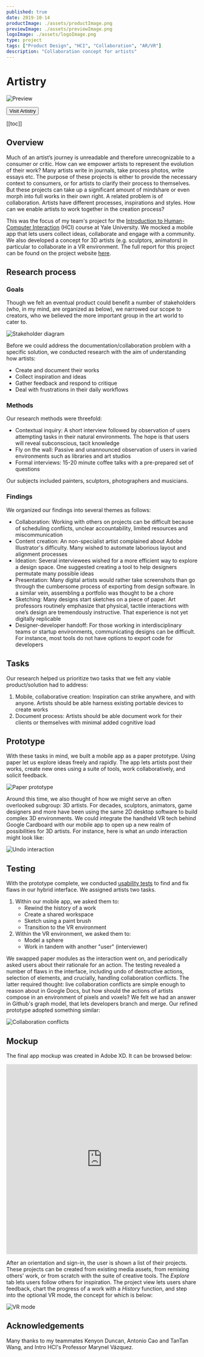 ```yaml
---
published: true
date: 2019-10-14
productImage: ./assets/productImage.png
previewImage: ./assets/previewImage.png
logoImage: ./assets/logoImage.png
type: project
tags: ["Product Design", "HCI", "Collaboration", "AR/VR"]
description: "Collaboration concept for artists"
---
```


# Artistry

![Preview](./assets/productImage.png)

<a style="all:unset" href="https://sarimabbas.github.io/cs429-artistry/" target="_blank" rel="noopener noreferrer"><button class="button">Visit Artistry</button></a>

[[toc]]

## Overview

Much of an artist’s journey is unreadable and therefore unrecognizable to a consumer or critic. How can we empower artists to represent the evolution of their work? Many artists write in journals, take process photos, write essays etc. The purpose of these projects is either to provide the necessary context to consumers, or for artists to clarify their process to themselves. But these projects can take up a significant amount of mindshare or even morph into full works in their own right. A related problem is of collaboration. Artists have different processes, inspirations and styles. How can we enable artists to work together in the creation process?

This was the focus of my team's project for the [Introduction to Human-Computer Interaction](https://cpsc429-hci.gitlab.io/s19/) (HCI) course at Yale University. We mocked a mobile app that lets users collect ideas, collaborate and engage with a community. We also developed a concept for 3D artists (e.g. sculptors, animators) in particular to collaborate in a VR environment. The full report for this project can be found on the project website [here](https://sarimabbas.github.io/cs429-artistry/).

## Research process

### Goals

Though we felt an eventual product could benefit a number of stakeholders (who, in my mind, are organized as below), we narrowed our scope to creators, who we believed the more important group in the art world to cater to.

![Stakeholder diagram](./assets/stakeholder.png)

Before we could address the documentation/collaboration problem with a specific solution, we conducted research with the aim of understanding how artists:

- Create and document their works
- Collect inspiration and ideas
- Gather feedback and respond to critique
- Deal with frustrations in their daily workflows

### Methods

Our research methods were threefold:

- Contextual inquiry: A short interview followed by observation of users attempting tasks in their natural environments. The hope is that users will reveal subconscious, tacit knowledge
- Fly on the wall: Passive and unannounced observation of users in varied environments such as libraries and art studios
- Formal interviews: 15-20 minute coffee talks with a pre-prepared set of questions

Our subjects included painters, sculptors, photographers and musicians.

### Findings

We organized our findings into several themes as follows:

- Collaboration: Working with others  on projects can be difficult because of scheduling conflicts, unclear accountability, limited resources and miscommunication
- Content creation: An non-specialist artist complained about Adobe Illustrator's difficulty. Many wished to automate laborious layout and alignment processes
- Ideation: Several interviewees wished for a more efficient way to explore a design space. One suggested creating a tool to help designers permutate many possible ideas
- Presentation: Many digital artists would rather take screenshots than go through the cumbersome process of exporting from design software. In a similar vein, assembling a portfolio was thought to be a chore
- Sketching: Many designs start sketches on a piece of paper. Art professors routinely emphasize that physical, tactile interactions with one’s design are tremendously instructive. That experience is not yet digitally replicable
- Designer-developer handoff: For those working in interdisciplinary teams or startup environments, communicating designs can be difficult. For instance, most tools do not have options to export code for developers

## Tasks

Our research helped us prioritize two tasks that we felt any viable product/solution had to address:

1. Mobile, collaborative creation: Inspiration can strike anywhere, and with anyone. Artists should be able harness existing portable devices to create works
2. Document process: Artists should be able document work for their clients or themselves with minimal added cognitive load

## Prototype

With these tasks in mind, we built a mobile app as a paper prototype. Using paper let us explore ideas freely and rapidly. The app lets artists post their works, create new ones using a suite of tools, work collaboratively, and solicit feedback.

![Paper prototype](./assets/paperPrototype.jpg)

Around this time, we also thought of how we might serve an often overlooked subgroup: 3D artists. For decades, sculptors, animators, game designers and more have been using the same 2D desktop software to build complex 3D environments. We could integrate the handheld VR tech behind Google Cardboard with our mobile app to open up a new realm of possibilities for 3D artists. For instance, here is what an _undo_ interaction might look like:

![Undo interaction](./assets/undo.gif)

## Testing

With the prototype complete, we conducted [usability tests](https://www.nngroup.com/courses/usability-testing/?lm=usability-101-introduction-to-usability&pt=article) to find and fix flaws in our hybrid interface. We assigned artists two tasks.

1. Within our mobile app, we asked them to:
   - Rewind the history of a work
   - Create a shared workspace
   - Sketch using a paint brush
   - Transition to the VR environment
2. Within the VR environment, we asked them to:
   - Model a sphere
   - Work in tandem with another "user" (interviewer)

We swapped paper modules as the interaction went on, and periodically asked users about their rationale for an action. The testing revealed a number of flaws in the interface, including undo of destructive actions, selection of elements, and crucially, handling collaboration conflicts. The latter required thought: live collaboration conflicts are simple enough to reason about in Google Docs, but how should the actions of artists compose in an environment of pixels and voxels? We felt we had an answer in Github's graph model, that lets developers branch and merge. Our refined prototype adopted something similar:

![Collaboration conflicts](./assets/conflicts.gif)

## Mockup

The final app mockup was created in Adobe XD. It can be browsed below:

<iframe width="100%" height="500px" src="https://xd.adobe.com/embed/a2e870a5-adc9-4627-49d2-d0e091cff9b1-d4d9/" frameborder="0" allowfullscreen></iframe>

After an orientation and sign-in, the user is shown a list of their projects. These projects can be created from existing media assets, from remixing others' work, or from scratch with the suite of creative tools. The _Explore_ tab lets users follow others for inspiration. The project view lets users share feedback, chart the progress of a work with a _History_ function, and step into the optional VR mode, the concept for which is below:

![VR mode](./assets/vr.png)

## Acknowledgements

Many thanks to my teammates Kenyon Duncan, Antonio Cao and TanTan Wang, and Intro HCI's Professor Marynel Vázquez.
